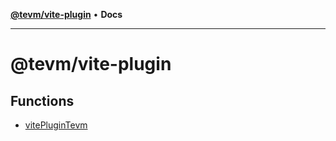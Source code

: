 [**@tevm/vite-plugin**](README.md) • **Docs**

***

# @tevm/vite-plugin

## Functions

- [vitePluginTevm](functions/vitePluginTevm.md)
